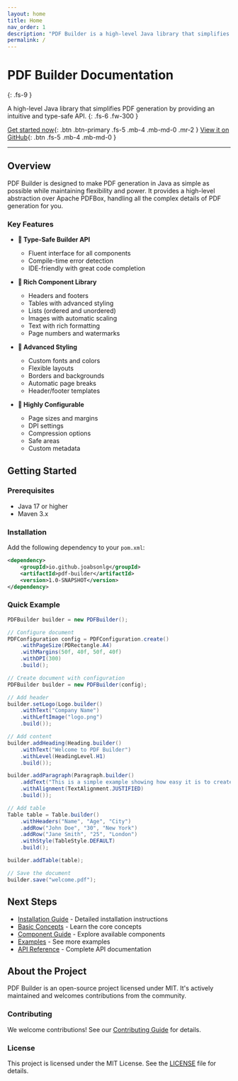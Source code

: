 ```yaml
---
layout: home
title: Home
nav_order: 1
description: "PDF Builder is a high-level Java library that simplifies PDF generation by providing an intuitive API on top of Apache PDFBox."
permalink: /
---
```


# PDF Builder Documentation
{: .fs-9 }

A high-level Java library that simplifies PDF generation by providing an intuitive and type-safe API.
{: .fs-6 .fw-300 }

[Get started now](#getting-started){: .btn .btn-primary .fs-5 .mb-4 .mb-md-0 .mr-2 }
[View it on GitHub][GitHub Repository]{: .btn .fs-5 .mb-4 .mb-md-0 }

---

## Overview

PDF Builder is designed to make PDF generation in Java as simple as possible while maintaining flexibility and power. It provides a high-level abstraction over Apache PDFBox, handling all the complex details of PDF generation for you.

### Key Features

- **🎯 Type-Safe Builder API**
  - Fluent interface for all components
  - Compile-time error detection
  - IDE-friendly with great code completion

- **📄 Rich Component Library**
  - Headers and footers
  - Tables with advanced styling
  - Lists (ordered and unordered)
  - Images with automatic scaling
  - Text with rich formatting
  - Page numbers and watermarks

- **🎨 Advanced Styling**
  - Custom fonts and colors
  - Flexible layouts
  - Borders and backgrounds
  - Automatic page breaks
  - Header/footer templates

- **🔧 Highly Configurable**
  - Page sizes and margins
  - DPI settings
  - Compression options
  - Safe areas
  - Custom metadata

## Getting Started

### Prerequisites

- Java 17 or higher
- Maven 3.x

### Installation

Add the following dependency to your `pom.xml`:

```xml
<dependency>
    <groupId>io.github.joabsonlg</groupId>
    <artifactId>pdf-builder</artifactId>
    <version>1.0-SNAPSHOT</version>
</dependency>
```

### Quick Example

```java
PDFBuilder builder = new PDFBuilder();

// Configure document
PDFConfiguration config = PDFConfiguration.create()
    .withPageSize(PDRectangle.A4)
    .withMargins(50f, 40f, 50f, 40f)
    .withDPI(300)
    .build();

// Create document with configuration
PDFBuilder builder = new PDFBuilder(config);

// Add header
builder.setLogo(Logo.builder()
    .withText("Company Name")
    .withLeftImage("logo.png")
    .build());

// Add content
builder.addHeading(Heading.builder()
    .withText("Welcome to PDF Builder")
    .withLevel(HeadingLevel.H1)
    .build());

builder.addParagraph(Paragraph.builder()
    .addText("This is a simple example showing how easy it is to create PDFs.")
    .withAlignment(TextAlignment.JUSTIFIED)
    .build());

// Add table
Table table = Table.builder()
    .withHeaders("Name", "Age", "City")
    .addRow("John Doe", "30", "New York")
    .addRow("Jane Smith", "25", "London")
    .withStyle(TableStyle.DEFAULT)
    .build();

builder.addTable(table);

// Save the document
builder.save("welcome.pdf");
```

## Next Steps

- [Installation Guide](getting-started/installation) - Detailed installation instructions
- [Basic Concepts](getting-started/basic-concepts) - Learn the core concepts
- [Component Guide](components) - Explore available components
- [Examples](examples) - See more examples
- [API Reference](api-reference) - Complete API documentation

## About the Project

PDF Builder is an open-source project licensed under MIT. It's actively maintained and welcomes contributions from the community.

### Contributing

We welcome contributions! See our [Contributing Guide](contributing) for details.

### License

This project is licensed under the MIT License. See the [LICENSE](license) file for details.

[GitHub Repository]: https://github.com/joabsonlg/pdf-builder
